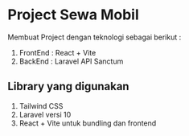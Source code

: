 # Project Sewa Mobil

<p>Membuat Project dengan teknologi sebagai berikut : </p>
<ol>
    <li>FrontEnd : React + Vite</li>   
    <li>BackEnd : Laravel API Sanctum</li>   
</ol>

## Library yang digunakan

1. Tailwind CSS
2. Laravel versi 10
3. React + Vite untuk bundling dan frontend